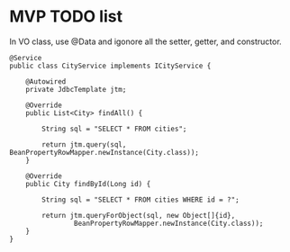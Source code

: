 # MVP TODO list

In VO class, use @Data and igonore all the setter, getter, and constructor.

```
@Service
public class CityService implements ICityService {

    @Autowired
    private JdbcTemplate jtm;

    @Override
    public List<City> findAll() {

        String sql = "SELECT * FROM cities";

        return jtm.query(sql, BeanPropertyRowMapper.newInstance(City.class));
    }

    @Override
    public City findById(Long id) {

        String sql = "SELECT * FROM cities WHERE id = ?";

        return jtm.queryForObject(sql, new Object[]{id},
                BeanPropertyRowMapper.newInstance(City.class));
    }
}
```